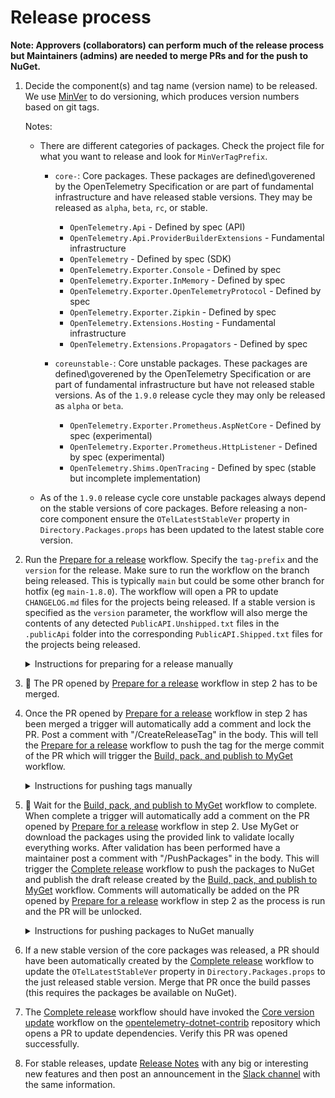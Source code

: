 # Release process

**Note: Approvers (collaborators) can perform much of the release process but
Maintainers (admins) are needed to merge PRs and for the push to NuGet.**

 1. Decide the component(s) and tag name (version name) to be released. We use
    [MinVer](https://github.com/adamralph/minver) to do versioning, which
    produces version numbers based on git tags.

    Notes:

       * There are different categories of packages. Check the project file for
         what you want to release and look for `MinVerTagPrefix`.

         * `core-`: Core packages. These packages are defined\goverened by the
           OpenTelemetry Specification or are part of fundamental infrastructure
           and have released stable versions. They may be released as `alpha`,
           `beta`, `rc`, or stable.

           * `OpenTelemetry.Api` - Defined by spec (API)
           * `OpenTelemetry.Api.ProviderBuilderExtensions` - Fundamental
             infrastructure
           * `OpenTelemetry` - Defined by spec (SDK)
           * `OpenTelemetry.Exporter.Console` - Defined by spec
           * `OpenTelemetry.Exporter.InMemory` - Defined by spec
           * `OpenTelemetry.Exporter.OpenTelemetryProtocol` - Defined by spec
           * `OpenTelemetry.Exporter.Zipkin` - Defined by spec
           * `OpenTelemetry.Extensions.Hosting` - Fundamental infrastructure
           * `OpenTelemetry.Extensions.Propagators` - Defined by spec

         * `coreunstable-`: Core unstable packages. These packages are
           defined\goverened by the OpenTelemetry Specification or are part of
           fundamental infrastructure but have not released stable versions. As
           of the `1.9.0` release cycle they may only be released as `alpha` or
           `beta`.

           * `OpenTelemetry.Exporter.Prometheus.AspNetCore` - Defined by spec
             (experimental)
           * `OpenTelemetry.Exporter.Prometheus.HttpListener` - Defined by spec
             (experimental)
           * `OpenTelemetry.Shims.OpenTracing` - Defined by spec (stable but
             incomplete implementation)

       * As of the `1.9.0` release cycle core unstable packages always depend on
         the stable versions of core packages. Before releasing a non-core
         component ensure the `OTelLatestStableVer` property in
         `Directory.Packages.props` has been updated to the latest stable core
         version.

 2. Run the [Prepare for a
    release](https://github.com/open-telemetry/opentelemetry-dotnet/actions/workflows/prepare-release.yml)
    workflow. Specify the `tag-prefix` and the `version` for the release. Make
    sure to run the workflow on the branch being released. This is typically
    `main` but could be some other branch for hotfix (eg `main-1.8.0`). The
    workflow will open a PR to update `CHANGELOG.md` files for the projects
    being released. If a stable version is specified as the `version` parameter,
    the workflow will also merge the contents of any detected
    `PublicAPI.Unshipped.txt` files in the `.publicApi` folder into the
    corresponding `PublicAPI.Shipped.txt` files for the projects being released.

    <details>
    <summary>Instructions for preparing for a release manually</summary>

    * Update CHANGELOG files

       Run the PowerShell script `.\build\scripts\update-changelogs.ps1
       -minVerTagPrefix [MinVerTagPrefix] -version [Version]`. Where
       `[MinVerTagPrefix]` is the tag prefix (eg `core-`) for the components
       being released and `[Version]` is the version being released (eg
       `1.9.0`). This will update `CHANGELOG.md` files for the projects being
       released.

    * **Stable releases only**: Normalize PublicApi files

       Run the PowerShell script `.\build\scripts\finalize-publicapi.ps1
       -minVerTagPrefix [MinVerTagPrefix]`. Where `[MinVerTagPrefix]` is the tag
       prefix (eg `core-`) for the components being released. This will merge
       the contents of any detected `PublicAPI.Unshipped.txt` files in the
       `.publicApi` folder into the corresponding `PublicAPI.Shipped.txt` files
       for the projects being released.
    </details

 3. :stop_sign: The PR opened by [Prepare for a
    release](https://github.com/open-telemetry/opentelemetry-dotnet/actions/workflows/prepare-release.yml)
    workflow in step 2 has to be merged.

 4. Once the PR opened by [Prepare for a
    release](https://github.com/open-telemetry/opentelemetry-dotnet/actions/workflows/prepare-release.yml)
    workflow in step 2 has been merged a trigger will automatically add a
    comment and lock the PR. Post a comment with "/CreateReleaseTag" in the
    body. This will tell the [Prepare for a
    release](https://github.com/open-telemetry/opentelemetry-dotnet/actions/workflows/prepare-release.yml)
    workflow to push the tag for the merge commit of the PR which will trigger
    the [Build, pack, and publish to
    MyGet](https://github.com/open-telemetry/opentelemetry-dotnet/actions/workflows/publish-packages-1.0.yml)
    workflow.

    <details>
    <summary>Instructions for pushing tags manually</summary>

    Note: In the below examples `git push origin` is used. If running in a fork,
    add the main repo as `upstream` and use `git push upstream` instead. Pushing
    a tag to `origin` in a fork pushes the tag to the fork.

    * If releasing core components, add and push the tag prefixed with `core-`.
    For example:

       ```sh
       git tag -a core-1.4.0-beta.1 -m "1.4.0-beta.1 of all core components"
       git push origin core-1.4.0-beta.1
       ```

    * If releasing core unstable components, push the tag prefixed with
    `coreunstable-`. For example:

       ```sh
       git tag -a coreunstable-1.9.0-beta.1 -m "1.9.0-beta.1 of all core unstable components"
       git push origin coreunstable-1.9.0-beta.1
       ```

    Pushing the tag will kick off the [Build, pack, and publish to
    MyGet](https://github.com/open-telemetry/opentelemetry-dotnet/actions/workflows/publish-packages-1.0.yml)
    workflow.
    </details>

 5. :stop_sign: Wait for the [Build, pack, and publish to
    MyGet](https://github.com/open-telemetry/opentelemetry-dotnet/actions/workflows/publish-packages-1.0.yml)
    workflow to complete. When complete a trigger will automatically add a
    comment on the PR opened by [Prepare for a
    release](https://github.com/open-telemetry/opentelemetry-dotnet/actions/workflows/prepare-release.yml)
    workflow in step 2. Use MyGet or download the packages using the provided
    link to validate locally everything works. After validation has been
    performed have a maintainer post a comment with "/PushPackages" in the body.
    This will trigger the [Complete
    release](https://github.com/open-telemetry/opentelemetry-dotnet/actions/workflows/prepare-release.yml)
    workflow to push the packages to NuGet and publish the draft release created
    by the [Build, pack, and publish to
    MyGet](https://github.com/open-telemetry/opentelemetry-dotnet/actions/workflows/publish-packages-1.0.yml)
    workflow. Comments will automatically be added on the PR opened by [Prepare
    for a
    release](https://github.com/open-telemetry/opentelemetry-dotnet/actions/workflows/prepare-release.yml)
    workflow in step 2 as the process is run and the PR will be unlocked.

    <details>
    <summary>Instructions for pushing packages to NuGet manually</summary>

    1. The [Build, pack, and publish to
       MyGet](https://github.com/open-telemetry/opentelemetry-dotnet/actions/workflows/publish-packages-1.0.yml)
       workflow pushes the packages to MyGet and attaches them as artifacts on
       the workflow run.

    2. Validate locally everything works using the packages pushed to MyGet or
       downloaded from the drop attached to the workflow run. Basic sanity
       checks :)

    3. Download the artifacts from the drop attached to the workflow run. The
       artifacts archive (`.zip`) contains all the NuGet packages (`.nupkg`) and
       symbols (`.snupkg`) from the build which were pushed to MyGet.

    4. Extract the artifacts from the archive (`.zip`) into a local folder.

    5. Download latest [nuget.exe](https://www.nuget.org/downloads) into the
       same folder from step 4.

    6. Create or regenerate an API key from nuget.org (only maintainers have
       access). When creating API keys make sure it is set to expire in 1 day or
       less.

    7. Run the following commands from PowerShell from local folder used in step
       4:

       ```powershell
       .\nuget.exe setApiKey <actual api key>

       get-childitem -Recurse | where {$_.extension -eq ".nupkg"} | foreach ($_) {.\nuget.exe push $_.fullname -Source https://api.nuget.org/v3/index.json}
       ```

    8. Validate that the package(s) are uploaded. Packages are available
       immediately to maintainers on nuget.org but aren't publicly visible until
       scanning completes. This process usually takes a few minutes.

    9. Open the
       [Releases](https://github.com/open-telemetry/opentelemetry-dotnet/releases)
       page on the GitHub repository. The [Build, pack, and publish to
       MyGet](https://github.com/open-telemetry/opentelemetry-dotnet/actions/workflows/publish-packages-1.0.yml)
       workflow creates a draft release for the tag which was pushed. Edit the
       draft Release and click `Publish release`.
    </details>

 6. If a new stable version of the core packages was released, a PR should have
    been automatically created by the [Complete
    release](https://github.com/open-telemetry/opentelemetry-dotnet/actions/workflows/post-release.yml)
    workflow to update the `OTelLatestStableVer` property in
    `Directory.Packages.props` to the just released stable version. Merge that
    PR once the build passes (this requires the packages be available on NuGet).

 7. The [Complete
    release](https://github.com/open-telemetry/opentelemetry-dotnet/actions/workflows/post-release.yml)
    workflow should have invoked the [Core version
    update](https://github.com/open-telemetry/opentelemetry-dotnet-contrib/actions/workflows/core-version-update.yml)
    workflow on the
    [opentelemetry-dotnet-contrib](https://github.com/open-telemetry/opentelemetry-dotnet-contrib/)
    repository which opens a PR to update dependencies. Verify this PR was
    opened successfully.

 8. For stable releases, update [Release Notes](../RELEASENOTES.md) with any big
    or interesting new features and then post an announcement in the [Slack
    channel](https://cloud-native.slack.com/archives/C01N3BC2W7Q) with the same
    information.
